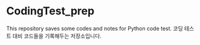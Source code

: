 # CodingTest_prep

This repository saves some codes and notes for Python code test.
코딩 테스트 대비 코드들을 기록해두는 저장소입니다. 
